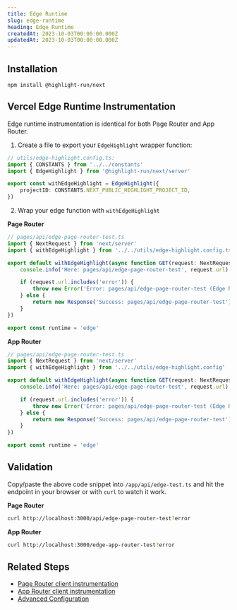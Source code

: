```yaml
---
title: Edge Runtime
slug: edge-runtime
heading: Edge Runtime
createdAt: 2023-10-03T00:00:00.000Z
updatedAt: 2023-10-03T00:00:00.000Z
---
```


## Installation

```shell
npm install @highlight-run/next
```

## Vercel Edge Runtime Instrumentation

Edge runtime instrumentation is identical for both Page Router and App Router.

1. Create a file to export your `EdgeHighlight` wrapper function:

```typescript
// utils/edge-highlight.config.ts:
import { CONSTANTS } from '../../constants'
import { EdgeHighlight } from '@highlight-run/next/server'

export const withEdgeHighlight = EdgeHighlight({
	projectID: CONSTANTS.NEXT_PUBLIC_HIGHLIGHT_PROJECT_ID,
})
```

2. Wrap your edge function with `withEdgeHighlight`

**Page Router**
```typescript
// pages/api/edge-page-router-test.ts
import { NextRequest } from 'next/server'
import { withEdgeHighlight } from '../../utils/edge-highlight.config.ts'

export default withEdgeHighlight(async function GET(request: NextRequest) {
	console.info('Here: pages/api/edge-page-router-test', request.url)

	if (request.url.includes('error')) {
		throw new Error('Error: pages/api/edge-page-router-test (Edge Runtime)')
	} else {
		return new Response('Success: pages/api/edge-page-router-test')
	}
})

export const runtime = 'edge'
```

**App Router**
```typescript
// pages/api/edge-page-router-test.ts
import { NextRequest } from 'next/server'
import { withEdgeHighlight } from '../../utils/edge-highlight.config'

export default withEdgeHighlight(async function GET(request: NextRequest) {
	console.info('Here: pages/api/edge-page-router-test', request.url)

	if (request.url.includes('error')) {
		throw new Error('Error: pages/api/edge-page-router-test (Edge Runtime)')
	} else {
		return new Response('Success: pages/api/edge-page-router-test')
	}
})

export const runtime = 'edge'
```

## Validation

Copy/paste the above code snippet into `/app/api/edge-test.ts` and hit the endpoint in your browser or with `curl` to watch it work.

**Page Router**
```bash
curl http://localhost:3000/api/edge-page-router-test?error
```

**App Router**
```bash
curl http://localhost:3000/edge-app-router-test?error
```

## Related Steps

- [Page Router client instrumentation](./2_page-router.md)
- [App Router client instrumentation](./3_app-router.md)
- [Advanced Configuration](./7_advanced-config.md)
